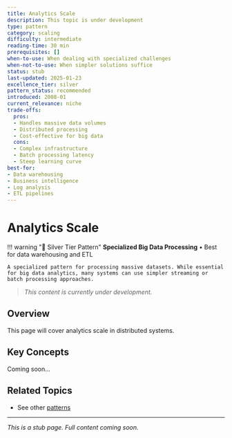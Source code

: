 ```yaml
---
title: Analytics Scale
description: This topic is under development
type: pattern
category: scaling
difficulty: intermediate
reading-time: 30 min
prerequisites: []
when-to-use: When dealing with specialized challenges
when-not-to-use: When simpler solutions suffice
status: stub
last-updated: 2025-01-23
excellence_tier: silver
pattern_status: recommended
introduced: 2008-01
current_relevance: niche
trade-offs:
  pros:
  - Handles massive data volumes
  - Distributed processing
  - Cost-effective for big data
  cons:
  - Complex infrastructure
  - Batch processing latency
  - Steep learning curve
best-for:
- Data warehousing
- Business intelligence
- Log analysis
- ETL pipelines
---
```




# Analytics Scale

!!! warning "🥈 Silver Tier Pattern"
    **Specialized Big Data Processing** • Best for data warehousing and ETL
    
    A specialized pattern for processing massive datasets. While essential for big data analytics, many systems can use simpler streaming or batch processing approaches.

> *This content is currently under development.*

## Overview

This page will cover analytics scale in distributed systems.

## Key Concepts

Coming soon...

## Related Topics

- See other [patterns](index.md)

---

*This is a stub page. Full content coming soon.*